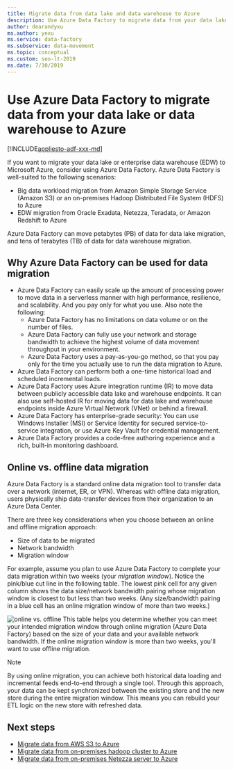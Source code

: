 ```yaml
---
title: Migrate data from data lake and data warehouse to Azure
description: Use Azure Data Factory to migrate data from your data lake and data warehouse to Azure.
author: dearandyxu
ms.author: yexu
ms.service: data-factory
ms.subservice: data-movement
ms.topic: conceptual
ms.custom: seo-lt-2019
ms.date: 7/30/2019
---
```


# Use Azure Data Factory to migrate data from your data lake or data warehouse to Azure

[!INCLUDE[appliesto-adf-xxx-md](includes/appliesto-adf-xxx-md.md)]

If you want to migrate your data lake or enterprise data warehouse (EDW) to Microsoft Azure, consider using Azure Data Factory. Azure Data Factory is well-suited to the following scenarios:

- Big data workload migration from Amazon Simple Storage Service (Amazon S3) or an on-premises Hadoop Distributed File System (HDFS) to Azure
- EDW migration from Oracle Exadata, Netezza, Teradata, or Amazon Redshift to Azure

Azure Data Factory can move petabytes (PB) of data for data lake migration, and tens of terabytes (TB) of data for data warehouse migration​.

## Why Azure Data Factory can be used for data migration

- Azure Data Factory can easily scale up the amount of processing power to move data in a serverless manner with high performance, resilience, and scalability. And you pay only for what you use. Also note the following: 
  - Azure Data Factory has no limitations on data volume or on the number of files.
  - Azure Data Factory can fully use your network and storage bandwidth to achieve the highest volume of data movement throughput in your environment.
  - Azure Data Factory uses a pay-as-you-go method, so that you pay only for the time you actually use to run the data migration to Azure.  
- Azure Data Factory can perform both a one-time historical load and scheduled incremental loads.
- Azure Data Factory uses Azure integration runtime (IR) to move data between publicly accessible data lake and warehouse endpoints. It can also use self-hosted IR for moving data for data lake and warehouse endpoints inside Azure Virtual Network (VNet) or behind a firewall.
- Azure Data Factory has enterprise-grade security: You can use Windows Installer (MSI) or Service Identity for secured service-to-service integration, or use Azure Key Vault for credential management.
- Azure Data Factory provides a code-free authoring experience and a rich, built-in monitoring dashboard.  

## Online vs. offline data migration

Azure Data Factory is a standard online data migration tool to transfer data over a network (internet, ER, or VPN). Whereas with offline data migration, users physically ship data-transfer devices from their organization to an Azure Data Center.  

There are three key considerations when you choose between an online and offline migration approach:  

- Size of data to be migrated
- Network bandwidth
- Migration window

For example, assume you plan to use Azure Data Factory to complete your data migration within two weeks (your *migration window*). Notice the pink/blue cut line in the following table. The lowest pink cell for any given column shows the data size/network bandwidth pairing whose migration window is closest to but less than two weeks. (Any size/bandwidth pairing in a blue cell has an online migration window of more than two weeks.) 

![online vs. offline](media/data-migration-guidance-overview/online-offline.png)
This table helps you determine whether you can meet your intended migration window through online migration (Azure Data Factory) based on the size of your data and your available network bandwidth. If the online migration window is more than two weeks, you'll want to use offline migration.

> [!NOTE]
> By using online migration, you can achieve both historical data loading and incremental feeds end-to-end through a single tool.  Through this approach, your data can be kept synchronized between the existing store and the new store during the entire migration window. This means you can rebuild your ETL logic on the new store with refreshed data.


## Next steps

- [Migrate data from AWS S3 to Azure](data-migration-guidance-s3-azure-storage.md)
- [Migrate data from on-premises hadoop cluster to Azure](data-migration-guidance-hdfs-azure-storage.md)
- [Migrate data from on-premises Netezza server to Azure](data-migration-guidance-netezza-azure-sqldw.md)
